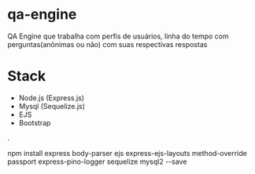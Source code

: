 # qa-engine
QA Engine que trabalha com perfis de usuários, linha do tempo com perguntas(anônimas ou não) com suas respectivas respostas


# Stack
- Node.js (Express.js)
- Mysql (Sequelize.js)
- EJS
- Bootstrap

.

npm install express body-parser ejs express-ejs-layouts method-override passport express-pino-logger sequelize mysql2 --save
